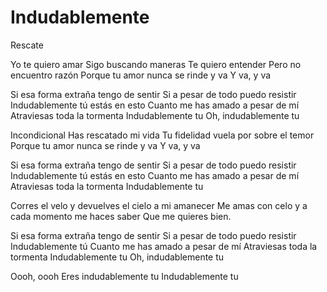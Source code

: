 # Indudablemente
Rescate

Yo te quiero amar
Sigo buscando maneras
Te quiero entender
Pero no encuentro razón
Porque tu amor nunca se rinde y va
Y va, y va

Si esa forma extraña tengo de sentir
Si a pesar de todo puedo resistir
Indudablemente tú estás en esto
Cuanto me has amado a pesar de mí
Atraviesas toda la tormenta
Indudablemente tu
Oh, indudablemente tu

Incondicional
Has rescatado mi vida
Tu fidelidad vuela por sobre el temor
Porque tu amor nunca se rinde y va
Y va, y va

Si esa forma extraña tengo de sentir
Si a pesar de todo puedo resistir
Indudablemente tú estás en esto
Cuanto me has amado a pesar de mí
Atraviesas toda la tormenta
Indudablemente tu

Corres el velo y devuelves el cielo a mi amanecer
Me amas con celo y a cada momento me haces saber
Que me quieres bien.

Si esa forma extraña tengo de sentir
Si a pesar de todo puedo resistir
Indudablemente tú
Cuanto me has amado a pesar de mí
Atraviesas toda la tormenta
Indudablemente tu
Oh, indudablemente tu

Oooh, oooh
Eres indudablemente tu
Indudablemente tu